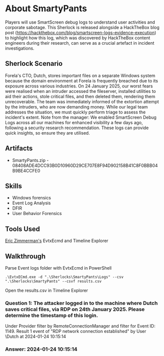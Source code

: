 # About SmartyPants

Players will use SmartScreen debug logs to understand user activities and corporate sabotage. This Sherlock is released alongside a HackTheBox blog post (https://hackthebox.com/blog/smartscreen-logs-evidence-execution) to highlight how this log, which was discovered by HackTheBox content engineers during their research, can serve as a crucial artefact in incident investigations. 

## Sherlock Scenario

Forela's CTO, Dutch, stores important files on a separate Windows system because the domain environment at Forela is frequently breached due to its exposure across various industries. On 24 January 2025, our worst fears were realised when an intruder accessed the fileserver, installed utilities to aid their actions, stole critical files, and then deleted them, rendering them unrecoverable. The team was immediately informed of the extortion attempt by the intruders, who are now demanding money. While our legal team addresses the situation, we must quickly perform triage to assess the incident's extent. Note from the manager: We enabled SmartScreen Debug Logs across all our machines for enhanced visibility a few days ago, following a security research recommendation. These logs can provide quick insights, so ensure they are utilised.

## Artifacts
- SmartyPants.zip - 08408ADE4DCC93B0D10960D29CE707E8F94D902158B41C8F0BBB04B9BE4CCFE0

## Skills
- Windows forensics
- Event Log Analysis
- DFIR
- User Behavior Forensics

## Tools Used
[Eric Zimmerman's](https://ericzimmerman.github.io/#!index.md) EvtxEcmd and Timeline Explorer 

## Walkthrough
Parse Event logs folder with EvtxEcmd in PowerShell
```
.\EvtxECmd.exe -d ".\Sherlocks\SmartyPants\Logs" --csv ".\Sherlocks\SmartyPants" --csvf results.csv
```
Open the results.csv in Timeline Explorer

### Question 1: The attacker logged in to the machine where Dutch saves critical files, via RDP on 24th January 2025. Please determine the timestamp of this login.
Under Provider filter by RemoteConnectionManager and filter for Event ID: 1149. Result 1 event of "RDP network connection established" by User \Dutch at 2024-01-24 10:15:14
### Answer: 2024-01-24 10:15:14
